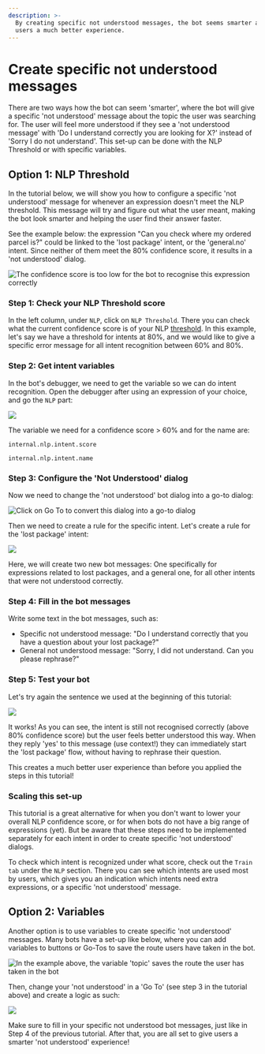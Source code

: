 ```yaml
---
description: >-
  By creating specific not understood messages, the bot seems smarter and gives
  users a much better experience.
---
```


# Create specific not understood messages

There are two ways how the bot can seem 'smarter', where the bot will give a specific 'not understood' message about the topic the user was searching for.  The user will feel more understood if they see a 'not understood message' with 'Do I understand correctly you are looking for X?' instead of 'Sorry I do not understand'.  This set-up can be done with the NLP Threshold or with specific variables.&#x20;

## Option 1: NLP Threshold

In the tutorial below, we will show you how to configure a specific 'not understood' message for whenever an expression doesn't meet the NLP threshold. This message will try and figure out what the user meant, making the bot look smarter and helping the user find their answer faster.

See the example below: the expression "Can you check where my ordered parcel is?" could be linked to the 'lost package' intent, or the 'general.no' intent. Since neither of them meet the 80% confidence score, it results in a 'not understood' dialog.

![The confidence score is too low for the bot to recognise this expression correctly](<../../.gitbook/assets/image (484).png>)

### Step 1: Check your NLP Threshold score

In the left column, under `NLP`, click on `NLP Threshold`. There you can check what the current confidence score is of your NLP [threshold](https://docs.chatlayer.ai/understanding-users/natural-language-processing-nlp/settings). In this example, let's say we have a threshold for intents at 80%, and we would like to give a specific error message for all intent recognition between 60% and 80%.

### Step 2: Get intent variables

In the bot's debugger, we need to get the variable so we can do intent recognition. Open the debugger after using an expression of your choice, and go the `NLP` part:

![](<../../.gitbook/assets/image (483).png>)

The variable we need for a confidence score > 60% and for the name are:

`internal.nlp.intent.score`

`internal.nlp.intent.name`

### Step 3: Configure the 'Not Understood' dialog

Now we need to change the 'not understood' bot dialog into a go-to dialog:

![Click on Go To to convert this dialog into a go-to dialog](<../../.gitbook/assets/image (486).png>)

Then we need to create a rule for the specific intent. Let's create a rule for the 'lost package' intent:

![](<../../.gitbook/assets/image (482).png>)

Here, we will create two new bot messages: One specifically for expressions related to lost packages, and a general one, for all other intents that were not understood correctly.

### Step 4: Fill in the bot messages

Write some text in the bot messages, such as:

* Specific not understood message: "Do I understand correctly that you have a question about your lost package?"
* General not understood message: "Sorry, I did not understand. Can you please rephrase?"

### Step 5: Test your bot

Let's try again the sentence we used at the beginning of this tutorial:

![](<../../.gitbook/assets/image (485).png>)

It works! As you can see, the intent is still not recognised correctly (above 80% confidence score) but the user feels better understood this way. When they reply 'yes' to this message (use context!) they can immediately start the 'lost package' flow, without having to rephrase their question.&#x20;

This creates a much better user experience than before you applied the steps in this tutorial!&#x20;

### Scaling this set-up

This tutorial is a great alternative for when you don't want to lower your overall NLP confidence score, or for when bots do not have a big range of expressions (yet). But be aware that these steps need to be implemented separately for each intent in order to create specific 'not understood' dialogs.&#x20;

To check which intent is recognized under what score, check out the `Train tab` under the `NLP` section. There you can see which intents are used most by users, which gives you an indication which intents need extra expressions, or a specific 'not understood' message.



## Option 2: Variables

Another option is to use variables to create specific 'not understood' messages. Many bots have a set-up like below, where you can add variables to buttons or Go-Tos to save the route users have taken in the bot.

&#x20;

![In the example above, the variable 'topic' saves the route the user has taken in the bot](<../../.gitbook/assets/image (686).png>)



Then, change your 'not understood' in a 'Go To' (see step 3 in the tutorial above) and create a logic as such:

![](<../../.gitbook/assets/image (670).png>)

Make sure to fill in your specific not understood bot messages, just like in Step 4 of the previous tutorial. After that, you are all set to give users a smarter 'not understood'  experience!
